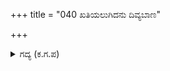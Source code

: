 +++
title = "040 ಖತಿಯಲುಗಿದನು ದಿವ್ಯಬಾಣ"

+++

<details><summary>ಗದ್ಯ (ಕ.ಗ.ಪ) </summary>

40. ಸಿಟ್ಟಿನಿಂದ ಗಂಧರ್ವನು ದಿವ್ಯಶರಗಳನ್ನು ಬಿಟ್ಟು ರಥ, ಸೂತ, ಕುದುರೆ, ಬಿಲ್ಲು, ಪತಾಕೆ, ದಂಡ, ಛತ್ರಚಾಮರಾದಿಗಳೆಲ್ಲವನ್ನೂ ಬೆಂಕಿಯಿಂದ ಸುಟ್ಟನು. ಈ ಆಗ್ನೇಯಾಸ್ತ್ರದ ಕೆಂಡದ ಕೆನ್ನಾಲಗೆಯನ್ನು ಕಂಡು ಕರ್ಣನು ಬೆರಗಾದನು.
</details>
